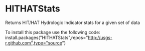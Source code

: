 HITHATStats
===========

Returns HIT/HAT Hydrologic Indicator stats for a given set of data

To install this package use the following code:
install.packages("HITHATStats",repos="http://usgs-r.github.com",type="source")
